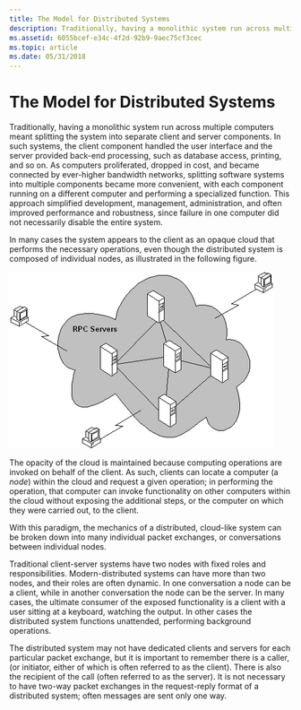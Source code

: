 ```yaml
---
title: The Model for Distributed Systems
description: Traditionally, having a monolithic system run across multiple computers meant splitting the system into separate client and server components.
ms.assetid: 6055bcef-e34c-4f2d-92b9-9aec75cf3cec
ms.topic: article
ms.date: 05/31/2018
---
```


# The Model for Distributed Systems

Traditionally, having a monolithic system run across multiple computers meant splitting the system into separate client and server components. In such systems, the client component handled the user interface and the server provided back-end processing, such as database access, printing, and so on. As computers proliferated, dropped in cost, and became connected by ever-higher bandwidth networks, splitting software systems into multiple components became more convenient, with each component running on a different computer and performing a specialized function. This approach simplified development, management, administration, and often improved performance and robustness, since failure in one computer did not necessarily disable the entire system.

In many cases the system appears to the client as an opaque cloud that performs the necessary operations, even though the distributed system is composed of individual nodes, as illustrated in the following figure.

![clients access services in a system of rpc servers that appears as an opaque cloud to outside clients](images/indy-nodes.png)

The opacity of the cloud is maintained because computing operations are invoked on behalf of the client. As such, clients can locate a computer (a *node*) within the cloud and request a given operation; in performing the operation, that computer can invoke functionality on other computers within the cloud without exposing the additional steps, or the computer on which they were carried out, to the client.

With this paradigm, the mechanics of a distributed, cloud-like system can be broken down into many individual packet exchanges, or conversations between individual nodes.

Traditional client-server systems have two nodes with fixed roles and responsibilities. Modern-distributed systems can have more than two nodes, and their roles are often dynamic. In one conversation a node can be a client, while in another conversation the node can be the server. In many cases, the ultimate consumer of the exposed functionality is a client with a user sitting at a keyboard, watching the output. In other cases the distributed system functions unattended, performing background operations.

The distributed system may not have dedicated clients and servers for each particular packet exchange, but it is important to remember there is a caller, (or initiator, either of which is often referred to as the client). There is also the recipient of the call (often referred to as the server). It is not necessary to have two-way packet exchanges in the request-reply format of a distributed system; often messages are sent only one way.

 

 




